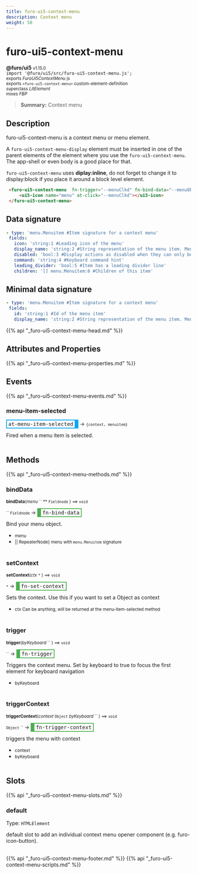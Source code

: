 ```yaml
---
title: furo-ui5-context-menu
description: Context menu
weight: 50
---
```


# furo-ui5-context-menu
**@furo/ui5** <small>v1.15.0</small>
<br>`import '@furo/ui5/src/furo-ui5-context-menu.js';`<small>
<br>exports *FuroUi5ContextMenu* js
<br>exports `<furo-ui5-context-menu>` custom-element-definition
<br>superclass *LitElement*
<br> mixes *FBP*</small>

> **Summary:** Context menu

## Description

furo-ui5-context-menu is a context menu or menu element.

A `furo-ui5-context-menu-display` element must be inserted in one of the parent elements of the element where you
use the `furo-ui5-context-menu`. The app-shell or even body is a good place for that.

`furo-ui5-context-menu` uses **diplay:inline**, do not forget to change it to display:block if you place it around a block level element.

```html
 <furo-ui5-context-menu  fn-trigger="--menuClkd" fn-bind-data="--menuObject" at-menu-item-selected="--menuItem">
     <ui5-icon name="menu" at-click="--menuClkd"></ui5-icon>
 </furo-ui5-context-menu>
```

## Data signature

```yaml
- type: 'menu.Menuitem #Item signature for a context menu'
 fields:
   icon: 'string:1 #Leading icon of the menu'
   display_name: 'string:2 #String representation of the menu item. Menu item text'
   disabled: 'bool:3 #Display actions as disabled when they can only be used sometimes and under certain conditions.'
   command: 'string:4 #Keyboard command hint'
   leading_divider: 'bool:5 #Item has a leading divider line'
   children: '[] menu.Menuitem:6 #Children of this item'
```

## Minimal data signature

```yaml
- type: 'menu.Menuitem #Item signature for a context menu'
 fields:
   id: 'string:1 #Id of the menu item'
   display_name: 'string:2 #String representation of the menu item. Menu item text'
```

{{% api "_furo-ui5-context-menu-head.md" %}}

## Attributes and Properties
{{% api "_furo-ui5-context-menu-properties.md" %}}








## Events
{{% api "_furo-ui5-context-menu-events.md" %}}

### **menu-item-selected**
<span  style="border-width:2px 10px 2px 2px; border-style: solid;border-color:  rgb(2, 168, 244);font-family:monospace; padding:2px 4px;">at-menu-item-selected</span>
→ <small>`{context, menuitem}`</small>

 Fired when a menu item is selected.
<br><br>

## Methods
{{% api "_furo-ui5-context-menu-methods.md" %}}


### **bindData**
<small>**bindData**(*menu* `` ** `Fieldnode` ) ⟹ `void`</small>

<small>`` `Fieldnode` </small> →
<span  style="border-width:2px 2px 2px 10px; border-style: solid;border-color:  rgb(76, 175, 80);font-family:monospace; padding:2px 4px;">fn-bind-data</span>

Bind your menu object.

- <small>menu </small>
- <small> || RepeaterNode} menu with `menu.Menuitem` signature</small>
<br><br>

### **setContext**
<small>**setContext**(*ctx* `*` ) ⟹ `void`</small>

<small>`*` </small> →
<span  style="border-width:2px 2px 2px 10px; border-style: solid;border-color:  rgb(76, 175, 80);font-family:monospace; padding:2px 4px;">fn-set-context</span>

Sets the context. Use this if you want to set a Object as context

- <small>ctx Can be anything, will be returned at the menu-item-selected method</small>
<br><br>

### **trigger**
<small>**trigger**(*byKeyboard* `` ) ⟹ `void`</small>

<small>`` </small> →
<span  style="border-width:2px 2px 2px 10px; border-style: solid;border-color:  rgb(76, 175, 80);font-family:monospace; padding:2px 4px;">fn-trigger</span>

Triggers the context menu. Set by keyboard to true to focus the first element for keyboard navigation

- <small>byKeyboard </small>
<br><br>

### **triggerContext**
<small>**triggerContext**(*context* `Object` *byKeyboard* `` ) ⟹ `void`</small>

<small>`Object` `` </small> →
<span  style="border-width:2px 2px 2px 10px; border-style: solid;border-color:  rgb(76, 175, 80);font-family:monospace; padding:2px 4px;">fn-trigger-context</span>

triggers the menu with context

- <small>context </small>
- <small>byKeyboard </small>
<br><br>





## Slots
{{% api "_furo-ui5-context-menu-slots.md" %}}

### **default**
Type: `HTMLElement`

default slot to add an individual context menu opener component (e.g. furo-icon-button).
<br><br>

{{% api "_furo-ui5-context-menu-footer.md" %}}
{{% api "_furo-ui5-context-menu-scripts.md" %}}
